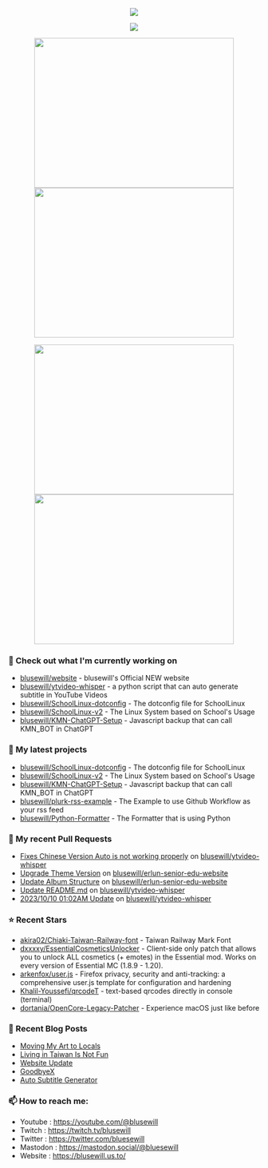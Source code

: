 <p align="center"><a href="https://github.com/anuraghazra/github-readme-stats">
  <img align="center" src="https://github-readme-stats.vercel.app/api?username=blusewill&show_icons=true&theme=tokyonight" />
</a></p>

<p align="center"><a href="https://github.com/denvercoder1/github-readme-streak-stats">
  <img align="center" src="https://streak-stats.demolab.com?user=blusewill&theme=tokyonight&date_format=%5BY.%5Dn.j&exclude_days=Sun%2CSat&hide_total_contributions=true" />
</a></p>

<p align="center"><a href="https://wakatime.com/@blusewill">
  <img align="center" width="400" height="300" src="https://wakatime.com/share/@blusewill/b122a078-b2f5-4932-835e-be27afd2152c.svg" />
</a>
<a href="https://wakatime.com/@blusewill">
  <img align="center" width="400" height="300" src="https://wakatime.com/share/@blusewill/21eed0f8-5e94-4db7-8fb1-70156652951f.svg" />
</a></p>

<p align="center"><a href="https://wakatime.com/@blusewill">
  <img align="center" width="400" height="300" src="https://wakatime.com/share/@blusewill/5da381f9-beea-4a84-b39e-09c70ad06d0e.svg" />
</a>
<a href="https://wakatime.com/@christitustech">
  <img align="center" width="400" height="300" src="https://wakatime.com/share/@blusewill/a907241a-ca0d-4fa5-bdf8-32b5a8059330.svg" />
</a></p>

### 👷 Check out what I'm currently working on

- [blusewill/website](https://github.com/blusewill/website) - blusewill&#39;s Official NEW website
- [blusewill/ytvideo-whisper](https://github.com/blusewill/ytvideo-whisper) - a python script that can auto generate subtitle in YouTube Videos
- [blusewill/SchoolLinux-dotconfig](https://github.com/blusewill/SchoolLinux-dotconfig) - The dotconfig file for SchoolLinux
- [blusewill/SchoolLinux-v2](https://github.com/blusewill/SchoolLinux-v2) - The Linux System based on School&#39;s Usage
- [blusewill/KMN-ChatGPT-Setup](https://github.com/blusewill/KMN-ChatGPT-Setup) - Javascript backup that can call KMN_BOT in ChatGPT
### 🌱 My latest projects

- [blusewill/SchoolLinux-dotconfig](https://github.com/blusewill/SchoolLinux-dotconfig) - The dotconfig file for SchoolLinux
- [blusewill/SchoolLinux-v2](https://github.com/blusewill/SchoolLinux-v2) - The Linux System based on School&#39;s Usage
- [blusewill/KMN-ChatGPT-Setup](https://github.com/blusewill/KMN-ChatGPT-Setup) - Javascript backup that can call KMN_BOT in ChatGPT
- [blusewill/plurk-rss-example](https://github.com/blusewill/plurk-rss-example) - The Example to use Github Workflow as your rss feed
- [blusewill/Python-Formatter](https://github.com/blusewill/Python-Formatter) - The Formatter that is using Python
### 🔨 My recent Pull Requests

- [Fixes Chinese Version Auto is not working properly](https://github.com/blusewill/ytvideo-whisper/pull/7) on [blusewill/ytvideo-whisper](https://github.com/blusewill/ytvideo-whisper)
- [Upgrade Theme Version](https://github.com/blusewill/erlun-senior-edu-website/pull/3) on [blusewill/erlun-senior-edu-website](https://github.com/blusewill/erlun-senior-edu-website)
- [Update Album Structure](https://github.com/blusewill/erlun-senior-edu-website/pull/2) on [blusewill/erlun-senior-edu-website](https://github.com/blusewill/erlun-senior-edu-website)
- [Update README.md](https://github.com/blusewill/ytvideo-whisper/pull/6) on [blusewill/ytvideo-whisper](https://github.com/blusewill/ytvideo-whisper)
- [2023/10/10 01:02AM Update](https://github.com/blusewill/ytvideo-whisper/pull/5) on [blusewill/ytvideo-whisper](https://github.com/blusewill/ytvideo-whisper)
### ⭐ Recent Stars

- [akira02/Chiaki-Taiwan-Railway-font](https://github.com/akira02/Chiaki-Taiwan-Railway-font) - Taiwan Railway Mark Font
- [dxxxxy/EssentialCosmeticsUnlocker](https://github.com/dxxxxy/EssentialCosmeticsUnlocker) - Client-side only patch that allows you to unlock ALL cosmetics (&#43; emotes) in the Essential mod. Works on every version of Essential MC (1.8.9 - 1.20).
- [arkenfox/user.js](https://github.com/arkenfox/user.js) - Firefox privacy, security and anti-tracking: a comprehensive user.js template for configuration and hardening
- [Khalil-Youssefi/qrcodeT](https://github.com/Khalil-Youssefi/qrcodeT) - text-based qrcodes directly in console (terminal)
- [dortania/OpenCore-Legacy-Patcher](https://github.com/dortania/OpenCore-Legacy-Patcher) - Experience macOS just like before
### 📰 Recent Blog Posts

- [Moving My Art to Locals](https://blusewill.us.to/moving-my-art-to-locals/)
- [Living in Taiwan Is Not Fun](https://blusewill.us.to/living-in-taiwan-is-not-fun/)
- [Website Update](https://blusewill.us.to/website-update/)
- [GoodbyeX](https://blusewill.us.to/goodbyex/)
- [Auto Subtitle Generator](https://blusewill.us.to/ytvideo-whisper/)
### 📫 How to reach me:
  - Youtube   : <https://youtube.com/@blusewill>
  - Twitch    : <https://twitch.tv/blusewill>
  - Twitter   : <https://twitter.com/bluesewill>
  - Mastodon  : <https://mastodon.social/@bluesewill>
  - Website   : <https://blusewill.us.to/>

